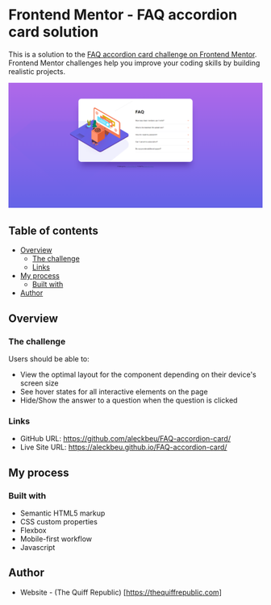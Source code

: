 # Frontend Mentor - FAQ accordion card solution

This is a solution to the [FAQ accordion card challenge on Frontend Mentor](https://www.frontendmentor.io/challenges/faq-accordion-card-XlyjD0Oam). Frontend Mentor challenges help you improve your coding skills by building realistic projects.

![Screenshot](https://github.com/aleckbeu/FAQ-accordion-card/blob/gh-pages/images/screenshot.png?raw=true)

## Table of contents

- [Overview](#overview)
  - [The challenge](#the-challenge)
  - [Links](#links)
- [My process](#my-process)
  - [Built with](#built-with)
- [Author](#author)

## Overview

### The challenge

Users should be able to:

- View the optimal layout for the component depending on their device's screen size
- See hover states for all interactive elements on the page
- Hide/Show the answer to a question when the question is clicked

### Links

- GitHub URL: https://github.com/aleckbeu/FAQ-accordion-card/
- Live Site URL: https://aleckbeu.github.io/FAQ-accordion-card/

## My process

### Built with

- Semantic HTML5 markup
- CSS custom properties
- Flexbox
- Mobile-first workflow
- Javascript

## Author

- Website - (The Quiff Republic) [https://thequiffrepublic.com]
